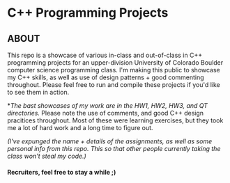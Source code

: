# C++ Programming Projects 
## ABOUT 
This repo is a showcase of various in-class and out-of-class in C++ programming projects for an upper-division University of Colorado Boulder computer science programming class. I'm making this public to showcase my C++ skills, as well as use of design patterns + good commenting throughout. Please feel free to run and compile these projects if you'd like to see them in action. 


**The bast showcases of my work are in the HW1, HW2, HW3, and QT directories.*
Please note the use of comments, and good C++ design pracitices throughout. Most of these were learning exercises, but they took me a lot of hard work and a long time to figure out. 



*(I've expunged the name + details of the assignments, as well as some personal info from this repo. This so that other people currently taking the class won't steal my code.)*



#### Recruiters, feel free to stay a while ;) 
